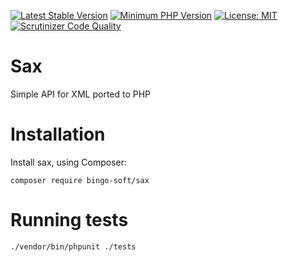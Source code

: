 [![Latest Stable Version](https://poser.pugx.org/bingo-soft/sax/v/stable.png)](https://packagist.org/packages/bingo-soft/sax)
[![Minimum PHP Version](https://img.shields.io/badge/php-%3E%3D%207.4-8892BF.svg)](https://php.net/)
[![License: MIT](https://img.shields.io/badge/License-MIT-green.svg)](https://opensource.org/licenses/MIT)
[![Scrutinizer Code Quality](https://scrutinizer-ci.com/g/bingo-soft/sax/badges/quality-score.png?b=main)](https://scrutinizer-ci.com/g/bingo-soft/sax/?branch=main)

# Sax

Simple API for XML ported to PHP

# Installation

Install sax, using Composer:

```
composer require bingo-soft/sax
```

# Running tests

```
./vendor/bin/phpunit ./tests
```

